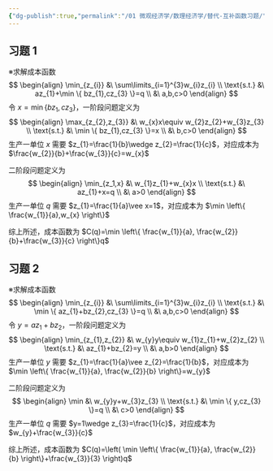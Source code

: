 ```yaml
---
{"dg-publish":true,"permalink":"/01 微观经济学/数理经济学/替代-互补函数习题/","created":"2024-06-21T21:19:21.038+08:00","updated":"2024-06-21T21:47:39.393+08:00"}
---
```


## 习题 1
※求解成本函数
$$
\begin{align}
\min_{z_{i}} &\ \sum\limits_{i=1}^{3}w_{i}z_{i} \\
\text{s.t.} &\ az_{1}+\min \{ bz_{1},cz_{3} \}=q \\
&\ a,b,c>0
\end{align}
$$
令 $x=\min \{ bz_{1},cz_{3} \}$，一阶段问题定义为
$$
\begin{align}
\max_{z_{2},z_{3}} &\ w_{x}x\equiv w_{2}z_{2}+w_{3}z_{3} \\
\text{s.t.} &\ \min \{ bz_{1},cz_{3} \}=x \\
&\ b,c>0
\end{align}
$$
生产一单位 $x$ 需要 $z_{1}=\frac{1}{b}\wedge z_{2}=\frac{1}{c}$，对应成本为 $\frac{w_{2}}{b}+\frac{w_{3}}{c}=w_{x}$

二阶段问题定义为
$$
\begin{align}
\min_{z_1,x} &\ w_{1}z_{1}+w_{x}x \\
\text{s.t.} &\ az_{1}+x=q \\
&\ a>0
\end{align}
$$
生产一单位 $q$ 需要 $z_{1}=\frac{1}{a}\vee x=1$，对应成本为 $\min \left\{  \frac{w_{1}}{a},w_{x}  \right\}$

综上所述，成本函数为 $C(q)=\min \left\{  \frac{w_{1}}{a}, \frac{w_{2}}{b}+\frac{w_{3}}{c}  \right\}q$

## 习题 2

※求解成本函数
$$
\begin{align}
\min_{z_{i}} &\ \sum\limits_{i=1}^{3}w_{i}z_{i} \\
\text{s.t.} &\ \min \{ az_{1}+bz_{2},cz_{3} \}=q \\
&\ a,b,c>0
\end{align}
$$
令 $y=az_{1}+bz_{2}$，一阶段问题定义为
$$
\begin{align}
\min_{z_{1},z_{2}} &\ w_{y}y\equiv w_{1}z_{1}+w_{2}z_{2} \\
\text{s.t.} &\ az_{1}+bz_{2}=y \\
&\ a,b>0
\end{align}
$$
生产一单位 $y$ 需要 $z_{1}=\frac{1}{a}\vee z_{2}=\frac{1}{b}$，对应成本为 $\min \left\{  \frac{w_{1}}{a}, \frac{w_{2}}{b}  \right\}=w_{y}$

二阶段问题定义为
$$
\begin{align}
\min &\ w_{y}y+w_{3}z_{3} \\
\text{s.t.} &\ \min \{ y,cz_{3} \}=q \\
&\ c>0
\end{align}
$$
生产一单位 $q$ 需要 $y=1\wedge z_{3}=\frac{1}{c}$，对应成本为 $w_{y}+\frac{w_{3}}{c}$

综上所述，成本函数为 $C(q)=\left( \min \left\{  \frac{w_{1}}{a}, \frac{w_{2}}{b}  \right\}+\frac{w_{3}}{3} \right)q$